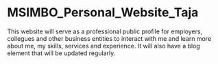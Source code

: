 # MSIMBO_Personal_Website_Taja

This website will serve as a professional public profile for employers, collegues and other business entities to interact with me and learn more about me, my skills, services and experience. It will also have a blog element that will be updated regularly.
